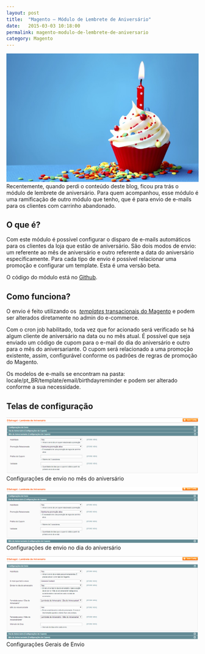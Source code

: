 ```yaml
---
layout: post
title:  "Magento – Módulo de Lembrete de Aniversário"
date:   2015-03-03 10:18:00
permalink: magento-modulo-de-lembrete-de-aniversario
category: Magento
---
```


![Magento – Módulo de Lembrete de Aniversário](/assets/images/posts/birthday/cupcake.jpg)
Recentemente, quando perdi o conteúdo deste blog, ficou pra trás o módulo de lembrete de aniversário. Para quem acompanhou, esse módulo é uma ramificação de outro módulo que tenho, que é para envio de e-mails para os clientes com carrinho abandonado.

## O que é?

Com este módulo é possível configurar o disparo de e-mails automáticos para os clientes da loja que estão de aniversário. São dois modos de envio: um referente ao mês de aniversário e outro referente a data do aniversário especificamente. Para cada tipo de envio é possível relacionar uma promoção e configurar um template. Esta é uma versão beta.

O código do módulo está no [Github](https://github.com/dsalvagni/DSalvagni_BirthdayReminder "Irá abrir em uma nova janela").

## Como funciona?

O envio é feito utilizando os  [_templates_ transacionais do Magento](http://www.magentocommerce.com/wiki/modules_reference/english/mage_adminhtml/system_email_template/index "Irá abrir em uma nova janela") e podem ser alterados diretamente no admin do e-commerce.

Com o cron job habilitado, toda vez que for acionado será verificado se há algum cliente de aniversário na data ou no mês atual. É possível que seja enviado um código de cupom para o e-mail do dia do aniversário e outro para o mês do aniversariante. O cupom será relacionado a uma promoção existente, assim, configurável conforme os padrões de regras de promoção do Magento.

Os modelos de e-mails se encontram na pasta: locale/pt_BR/template/email/birthdayreminder e podem ser alterado conforme a sua necessidade.


## Telas de configuração

![Magento - Módulo de Lembrete de Aniversário](/assets/images/posts/birthday/config-3.png)
Configurações de envio no mês do aniversário

![Magento - Módulo de Lembrete de Aniversário](/assets/images/posts/birthday/config-2.png)
Configurações de envio no dia do aniversário

![Magento - Módulo de Lembrete de Aniversário](/assets/images/posts/birthday/config-1.png)
Configurações Gerais de Envio

